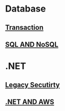 # Database
## [Transaction](./database/transaction.md)
## [SQL AND NoSQL](./database/sql_vs_nosql_guide.md)

# .NET
## [Legacy Secutirty](./dotnet/security/identity_old.md)
## [.NET AND AWS](./dotnet/security/identity_aws.md)

